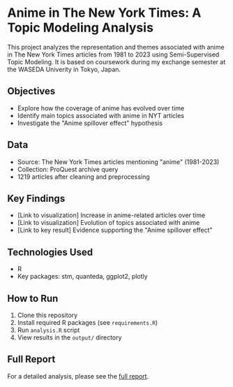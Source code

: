 # Anime in The New York Times: A Topic Modeling Analysis

This project analyzes the representation and themes associated with anime in The New York Times articles from 1981 to 2023 using Semi-Supervised Topic Modeling.
It is based on coursework during my exchange semester at the WASEDA Univerity in Tokyo, Japan.

## Objectives

- Explore how the coverage of anime has evolved over time
- Identify main topics associated with anime in NYT articles
- Investigate the "Anime spillover effect" hypothesis

## Data

- Source: The New York Times articles mentioning "anime" (1981-2023)
- Collection: ProQuest archive query
- 1219 articles after cleaning and preprocessing

## Key Findings

- [Link to visualization] Increase in anime-related articles over time
- [Link to visualization] Evolution of topics associated with anime
- [Link to key result] Evidence supporting the "Anime spillover effect"

## Technologies Used

- R
- Key packages: stm, quanteda, ggplot2, plotly

## How to Run

1. Clone this repository
2. Install required R packages (see `requirements.R`)
3. Run `analysis.R` script
4. View results in the `output/` directory

## Full Report

For a detailed analysis, please see the [full report](link-to-html-report).
